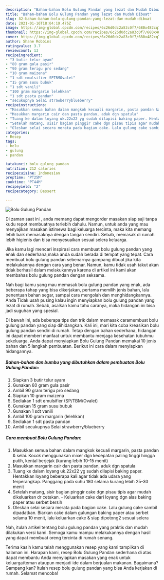 ```yaml
---
description: "Bahan-bahan Bolu Gulung Pandan yang lezat dan Mudah Dibuat"
title: "Bahan-bahan Bolu Gulung Pandan yang lezat dan Mudah Dibuat"
slug: 82-bahan-bahan-bolu-gulung-pandan-yang-lezat-dan-mudah-dibuat
date: 2021-01-16T18:04:10.475Z
image: https://img-global.cpcdn.com/recipes/6c26d0dc2a83c0f7/680x482cq70/bolu-gulung-pandan-foto-resep-utama.jpg
thumbnail: https://img-global.cpcdn.com/recipes/6c26d0dc2a83c0f7/680x482cq70/bolu-gulung-pandan-foto-resep-utama.jpg
cover: https://img-global.cpcdn.com/recipes/6c26d0dc2a83c0f7/680x482cq70/bolu-gulung-pandan-foto-resep-utama.jpg
author: Shane Robbins
ratingvalue: 3.7
reviewcount: 13
recipeingredient:
- "3 butir telur ayam"
- "80 gram gula pasir"
- "90 gram terigu pro sedang"
- "10 gram maizena"
- "1 sdt emulsifier SPTBMOvalet"
- "15 gram susu bubuk"
- "1 sdt vanili"
- "100 gram margarin lelehkan"
- "1 sdt pasta pandan"
- "secukupnya Selai strawberryblueberry"
recipeinstructions:
- "Masukkan semua bahan dalam mangkok kecuali margarin, pasta pandan &amp; selai. Kocok menggunakan mixer dgn kecepatan paling tinggi hingga putih, kental berjejak (kurang lebih 10-15 menit)"
- "Masukkan margarin cair dan pasta pandan, aduk dgn spatula"
- "Tuang ke dalam loyang uk.22x22 yg sudah dilapisi baking paper. Hentakkan loyang beberapa kali agar tidak ada udara yang terperangkap. Panggang pada suhu 180 selama kurang lebih 25-30 menit"
- "Setelah matang, sisir bagian pinggir cake dgn pisau tipis agar mudah dikeluarkan dr cetakan. Keluarkan cake dari loyang dgn alas baking paper atau serbet bersih"
- "Oleskan selai secara merata pada bagian cake. Lalu gulung cake sambil dipadatkan. Biarkan cake dalam gulungan baking paper atau serbet selama 10 menit, lalu keluarkan cake &amp; siap dipotong2 sesuai selera"
categories:
- Resep
tags:
- bolu
- gulung
- pandan

katakunci: bolu gulung pandan 
nutrition: 212 calories
recipecuisine: Indonesian
preptime: "PT25M"
cooktime: "PT44M"
recipeyield: "2"
recipecategory: Dessert

---
```



![Bolu Gulung Pandan](https://img-global.cpcdn.com/recipes/6c26d0dc2a83c0f7/680x482cq70/bolu-gulung-pandan-foto-resep-utama.jpg)

Di zaman  saat ini , anda memang dapat mengorder masakan siap saji tanpa kudu repot membuatnya terlebih dahulu. Namun, untuk anda yang mau menyajikan masakan istimewa bagi keluarga tercinta, maka kita memang lebih baik memasaknya dengan tangan sendiri. Sebab, memasak di rumah lebih higienis dan bisa menyesuaikan sesuai selera keluarga.

Jika kamu lagi mencari inspirasi cara membuat bolu gulung pandan yang enak dan sederhana,maka anda sudah berada di tempat yang tepat. Cara membuat bolu gulung pandan  sebenarnya gampang dibuat jika kita melakukannya dengan cara yang benar. Namun, kamu tidak usah takut akan tidak berhasil dalam melakukannya 
karena di artikel ini kami akan membahas bolu gulung pandan dengan seksama.  



Nah bagi kamu yang mau memasak bolu gulung pandan yang enak, ada beberapa tahap yang bisa dikerjakan, pertama memilih jenis bahan, lalu penentuan bahan segar, sampai cara mengolah dan menghidangkannya. Anda Tidak usah pusing kalau ingin menyiapkan bolu gulung pandan yang lezat di rumah. Sebab, asalkan kamu  tahu caranya, maka hidangan ini bisa jadi suguhan yang spesial.

Di bawah ini, ada beberapa tips dan trik dalam memasak caramembuat bolu gulung pandan yang siap dihidangkan. Kali ini, mari kita coba kreasikan bolu gulung pandan sendiri di rumah. Tetap dengan bahan sederhana, hidangan ini dapat memberi manfaat untuk membantu menjaga kesehatan tubuhmu sekeluarga. Anda dapat menyiapkan Bolu Gulung Pandan memakai 10 jenis bahan dan 5 langkah pembuatan. Berikut ini cara dalam menyiapkan hidangannya.

<!--inarticleads1-->

##### Bahan-bahan dan bumbu yang dibutuhkan dalam pembuatan Bolu Gulung Pandan:

1. Siapkan 3 butir telur ayam
1. Gunakan 80 gram gula pasir
1. Ambil 90 gram terigu pro sedang
1. Siapkan 10 gram maizena
1. Sediakan 1 sdt emulsifier (SP/TBM/Ovalet)
1. Gunakan 15 gram susu bubuk
1. Gunakan 1 sdt vanili
1. Ambil 100 gram margarin (lelehkan)
1. Sediakan 1 sdt pasta pandan
1. Ambil secukupnya Selai strawberry/blueberry




<!--inarticleads2-->

##### Cara membuat Bolu Gulung Pandan:

1. Masukkan semua bahan dalam mangkok kecuali margarin, pasta pandan &amp; selai. Kocok menggunakan mixer dgn kecepatan paling tinggi hingga putih, kental berjejak (kurang lebih 10-15 menit)
1. Masukkan margarin cair dan pasta pandan, aduk dgn spatula
1. Tuang ke dalam loyang uk.22x22 yg sudah dilapisi baking paper. Hentakkan loyang beberapa kali agar tidak ada udara yang terperangkap. Panggang pada suhu 180 selama kurang lebih 25-30 menit
1. Setelah matang, sisir bagian pinggir cake dgn pisau tipis agar mudah dikeluarkan dr cetakan. - Keluarkan cake dari loyang dgn alas baking paper atau serbet bersih
1. Oleskan selai secara merata pada bagian cake. Lalu gulung cake sambil dipadatkan. Biarkan cake dalam gulungan baking paper atau serbet selama 10 menit, lalu keluarkan cake &amp; siap dipotong2 sesuai selera




Nah, itulah artikel tentang  bolu gulung pandan  yang praktis dan mudah dilakukan versi kami. Semoga kamu mampu melakukannya dengan hasil yang dapat membuat oreng tercinta di rumah senang. 

Terima kasih kamu telah menggunakan resep yang kami tampilkan di halaman ini. Harapan kami, resep  Bolu Gulung Pandan sederhana di atas dapat membantu Anda menyiapkan masakan yang enak untuk keluarga/teman ataupun menjadi ide dalam berjualan makanan. Bagaimana? Gampang kan? Itulah resep bolu gulung pandan yang bisa Anda kerjakan di rumah. Selamat mencoba!

